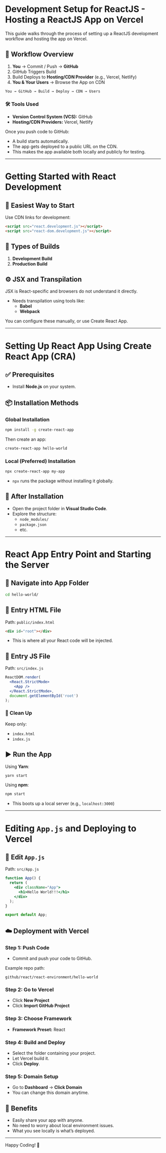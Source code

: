 # Development Setup for ReactJS - Hosting a ReactJS App on Vercel

This guide walks through the process of setting up a ReactJS development workflow and hosting the app on Vercel.

## 🚀 Workflow Overview

1. **You** → Commit / Push → **GitHub**
2. GitHub Triggers Build
3. Build Deploys to **Hosting/CDN Provider** (e.g., Vercel, Netlify)
4. **You & Your Users** → Browse the App on CDN

```text
You → GitHub → Build → Deploy → CDN → Users
```

### 🛠️ Tools Used

- **Version Control System (VCS):** GitHub
- **Hosting/CDN Providers:** Vercel, Netlify

Once you push code to GitHub:
- A build starts automatically.
- The app gets deployed to a public URL on the CDN.
- This makes the app available both locally and publicly for testing.

---

# Getting Started with React Development

## 🎯 Easiest Way to Start

Use CDN links for development:

```html
<script src="react.development.js"></script>
<script src="react-dom.development.js"></script>
```

## 🧱 Types of Builds

1. **Development Build**
2. **Production Build**

## ⚙️ JSX and Transpilation

JSX is React-specific and browsers do not understand it directly.

- Needs transpilation using tools like:
  - **Babel**
  - **Webpack**

You can configure these manually, or use Create React App.

---

# Setting Up React App Using Create React App (CRA)

## ✅ Prerequisites

- Install **Node.js** on your system.

## 📦 Installation Methods

### Global Installation

```bash
npm install -g create-react-app
```

Then create an app:

```bash
create-react-app hello-world
```

### Local (Preferred) Installation

```bash
npx create-react-app my-app
```

- `npx` runs the package without installing it globally.

## 📁 After Installation

- Open the project folder in **Visual Studio Code**.
- Explore the structure:
  - `node_modules/`
  - `package.json`
  - etc.

---

# React App Entry Point and Starting the Server

## 🔁 Navigate into App Folder

```bash
cd hello-world/
```

## 🧾 Entry HTML File

Path: `public/index.html`

```html
<div id="root"></div>
```

- This is where all your React code will be injected.

## 🧠 Entry JS File

Path: `src/index.js`

```jsx
ReactDOM.render(
  <React.StrictMode>
    <App />
  </React.StrictMode>,
  document.getElementById('root')
);
```

### 🧹 Clean Up

Keep only:

- `index.html`
- `index.js`

## ▶️ Run the App

Using **Yarn**:

```bash
yarn start
```

Using **npm**:

```bash
npm start
```

- This boots up a local server (e.g., `localhost:3000`)

---

# Editing `App.js` and Deploying to Vercel

## 📝 Edit `App.js`

Path: `src/App.js`

```jsx
function App() {
  return (
    <div className="App">
      <h1>Hello World!!!</h1>
    </div>
  );
}

export default App;
```

## ☁️ Deployment with Vercel

### Step 1: Push Code

- Commit and push your code to GitHub.

Example repo path:

```
github/react/react-environment/hello-world
```

### Step 2: Go to Vercel

- Click **New Project**
- Click **Import GitHub Project**

### Step 3: Choose Framework

- **Framework Preset:** React

### Step 4: Build and Deploy

- Select the folder containing your project.
- Let Vercel build it.
- Click **Deploy**.

### Step 5: Domain Setup

- Go to **Dashboard** → **Click Domain**
- You can change this domain anytime.

## 🎉 Benefits

- Easily share your app with anyone.
- No need to worry about local environment issues.
- What you see locally is what’s deployed.

---

Happy Coding! 🚀

